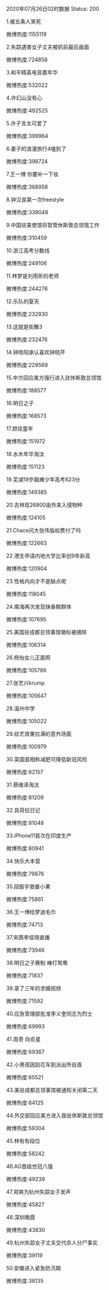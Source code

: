 2020年07月26日02时数据
Status: 200

1.被五条人笑死

微博热度:1155119

2.失踪遇害女子丈夫被抓前最后画面

微博热度:724858

3.和平精英电音嘉年华

微博热度:532022

4.许幻山没有心

微博热度:492525

5.许子言太可爱了

微博热度:399964

6.妻子的浪漫旅行4嗑到了

微博热度:398724

7.王一博 你要补一下妆

微博热度:368958

8.钟汉良第一次freestyle

微博热度:339048

9.中国驻美使馆将暂管休斯敦总领馆工作

微博热度:310459

10.浙江高考分数线

微博热度:249106

11.林梦是刘雨昕的老师

微博热度:244276

12.乐队的夏天

微博热度:232930

13.这就是街舞3

微博热度:232476

14.钟晓阳承认喜欢钟晓芹

微博热度:229569

15.中方回应美方强行进入驻休斯敦总领馆

微博热度:188577

16.明日之子

微博热度:168573

17.顾佳童年

微博热度:151972

18.水木年华淘汰

微博热度:151123

19.芜湖19岁脑瘫少年高考623分

微博热度:149385

20.吉林现26800亩外来入侵物种

微博热度:124105

21.Chace问大张伟版权费付了吗

微博热度:122663

22.港生申请内地大学比率创9年新高

微博热度:120904

23.性格内向才不是缺点呢

微博热度:118045

24.南海再次发现抹香鲸群体

微博热度:107695

25.美国驻成都总领事馆徽标被摘除

微博热度:106314

26.杨怡女儿正面照

微博热度:105786

27.张艺兴krump

微博热度:105647

28.温州中学

微博热度:105022

29.综艺效果拉满的意外场面

微博热度:100979

30.英国首相称减肥可降低新冠风险

微博热度:82157

31.蔡维泽淘汰

微博热度:81209

32.具荷拉日记

微博热度:81048

33.iPhone11首次在印度生产

微博热度:80941

34.快乐大本营

微博热度:79876

35.段振宇救姜小果

微博热度:75861

36.王一博给梦迪毛巾

微博热度:74713

37.宋茜李佳琦直播

微博热度:73946

38.明日之子赛制 棒打鸳鸯

微博热度:71837

39.录了三年的求婚视频

微博热度:71592

40.应急管理部批准李义奎同志为烈士

微博热度:69993

41.周奇 向俞星

微博热度:69367

42.小男孩因刮花车到派出所自首

微博热度:65521

43.美驻成都总领事馆被通知关闭第二天

微博热度:64125

44.外交部回应美方进入我驻休斯敦总领馆

微博热度:59304

45.林有有段位

微博热度:58242

46.AG晋级世冠八强

微博热度:49239

47.郑爽为杭州失踪女子发声

微博热度:45827

48.深圳晚霞

微博热度:43830

49.杭州失踪女子丈夫交代杀人分尸事实

微博热度:39119

50.安徽进入紧急防汛期

微博热度:38135

